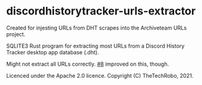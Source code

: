 # discordhistorytracker-urls-extractor
Created for injesting URLs from DHT scrapes into the Archiveteam URLs project.

SQLITE3 Rust program for extracting most URLs from a Discord History Tracker desktop app database (.dht).

Might not extract all URLs correctly. [#8](https://github.com/TheTechRobo/discordhistorytracker-urls-extractor/pull/8) improved on this, though.

Licenced under the Apache 2.0 licence. Copyright (C) TheTechRobo, 2021.

